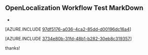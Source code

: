## OpenLocalization Workflow Test MarkDown
* 

[AZURE.INCLUDE [97df5176-a036-4ca2-85dd-d00196dc16a4](calleeMd1.md)]



[AZURE.INCLUDE [3734e80b-31fd-48b1-b282-30eb8c319357](calleeMd2.md)]

 
thanks!